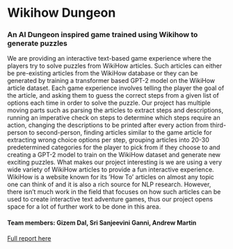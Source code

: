 # Wikihow Dungeon

### An AI Dungeon inspired game trained using Wikihow to generate puzzles

We are providing an interactive text-based game experience where the players try to solve puzzles from WikiHow articles. Such articles can either be pre-existing articles from the WikiHow database or they can be generated by training a transformer based GPT-2 model on the WikiHow article dataset. Each game experience involves telling the player the goal of the article, and asking them to guess the correct steps from a given list of options each time in order to solve the puzzle. Our project has multiple moving parts such as parsing the articles to extract steps and descriptions, running an imperative check on steps to determine which steps require an action, changing the descriptions to be printed after every action from third-person to second-person, finding articles similar to the game article for extracting wrong choice options per step, grouping articles into 20-30 predetermined categories for the player to pick from if they choose to and creating a GPT-2 model to train on the WikiHow dataset and generate new exciting puzzles. What makes our project interesting is we are using a very wide variety of WikiHow articles to provide a fun interactive experience. WikiHow is a website known for its ’How To’ articles on almost any topic one can think of and it is also a rich source for NLP research. However, there isn’t much work in the field that focuses on how such articles can be used to create interactive text adventure games, thus our project opens space for a lot of further work to be done in this area.

#### Team members: Gizem Dal, Sri Sanjeevini Ganni, Andrew Martin

[Full report here](https://github.com/gizemdal/wikihow-dungeon/blob/master/WikiHow_Dungeon_Report.pdf)
